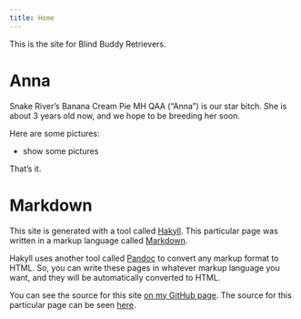 ```yaml
---
title: Home
---
```


This is the site for Blind Buddy Retrievers.

# Anna

Snake River’s Banana Cream Pie MH QAA (“Anna”) is our star bitch. She is about
3 years old now, and we hope to be breeding her soon.

Here are some pictures:

- show some pictures

That’s it.

# Markdown

This site is generated with a tool called [Hakyll][1]. This particular page was
written in a markup language called [Markdown][2].

Hakyll uses another tool called [Pandoc][3] to convert any markup format to
HTML. So, you can write these pages in whatever markup language you want, and
they will be automatically converted to HTML.

You can see the source for this site [on my GitHub page][4]. The source for this
particular page can be seen [here][5].

[1]: http://jaspervdj.be/hakyll/
[2]: http://johnmacfarlane.net/pandoc/demo/example9/pandocs-markdown.html
[3]: http://johnmacfarlane.net/pandoc/
[4]: https://github.com/pharpend/anna
[5]: https://raw.githubusercontent.com/pharpend/anna/master/pages/index.md
